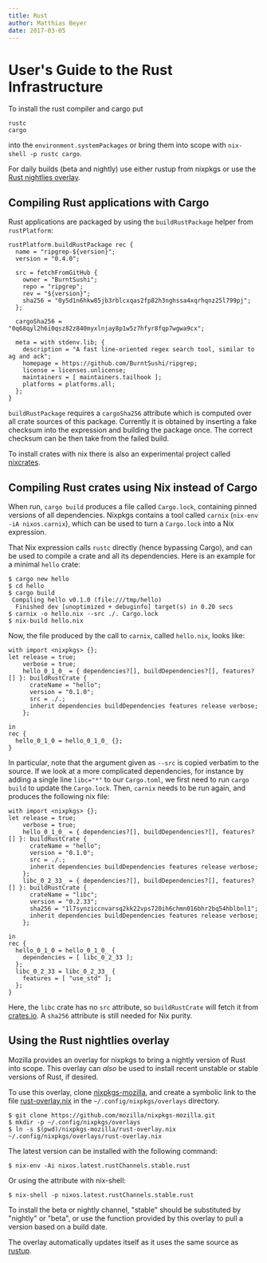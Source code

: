 ```yaml
---
title: Rust
author: Matthias Beyer
date: 2017-03-05
---
```


# User's Guide to the Rust Infrastructure

To install the rust compiler and cargo put

```
rustc
cargo
```

into the `environment.systemPackages` or bring them into
scope with `nix-shell -p rustc cargo`.

For daily builds (beta and nightly) use either rustup from
nixpkgs or use the [Rust nightlies
overlay](#using-the-rust-nightlies-overlay).

## Compiling Rust applications with Cargo

Rust applications are packaged by using the `buildRustPackage` helper from `rustPlatform`:

```
rustPlatform.buildRustPackage rec {
  name = "ripgrep-${version}";
  version = "0.4.0";

  src = fetchFromGitHub {
    owner = "BurntSushi";
    repo = "ripgrep";
    rev = "${version}";
    sha256 = "0y5d1n6hkw85jb3rblcxqas2fp82h3nghssa4xqrhqnz25l799pj";
  };

  cargoSha256 = "0q68qyl2h6i0qsz82z840myxlnjay8p1w5z7hfyr8fqp7wgwa9cx";

  meta = with stdenv.lib; {
    description = "A fast line-oriented regex search tool, similar to ag and ack";
    homepage = https://github.com/BurntSushi/ripgrep;
    license = licenses.unlicense;
    maintainers = [ maintainers.tailhook ];
    platforms = platforms.all;
  };
}
```

`buildRustPackage` requires a `cargoSha256` attribute which is computed over
all crate sources of this package. Currently it is obtained by inserting a
fake checksum into the expression and building the package once. The correct
checksum can be then take from the failed build.

To install crates with nix there is also an experimental project called
[nixcrates](https://github.com/fractalide/nixcrates).

## Compiling Rust crates using Nix instead of Cargo

When run, `cargo build` produces a file called `Cargo.lock`,
containing pinned versions of all dependencies. Nixpkgs contains a
tool called `carnix` (`nix-env -iA nixos.carnix`), which can be used
to turn a `Cargo.lock` into a Nix expression.

That Nix expression calls `rustc` directly (hence bypassing Cargo),
and can be used to compile a crate and all its dependencies. Here is
an example for a minimal `hello` crate:


    $ cargo new hello
    $ cd hello
    $ cargo build
     Compiling hello v0.1.0 (file:///tmp/hello)
      Finished dev [unoptimized + debuginfo] target(s) in 0.20 secs
    $ carnix -o hello.nix --src ./. Cargo.lock
    $ nix-build hello.nix

Now, the file produced by the call to `carnix`, called `hello.nix`, looks like:

```
with import <nixpkgs> {};
let release = true;
    verbose = true;
    hello_0_1_0_ = { dependencies?[], buildDependencies?[], features?[] }: buildRustCrate {
      crateName = "hello";
      version = "0.1.0";
      src = ./.;
      inherit dependencies buildDependencies features release verbose;
    };

in
rec {
  hello_0_1_0 = hello_0_1_0_ {};
}
```

In particular, note that the argument given as `--src` is copied
verbatim to the source.  If we look at a more complicated
dependencies, for instance by adding a single line `libc="*"` to our
`Cargo.toml`, we first need to run `cargo build` to update the
`Cargo.lock`. Then, `carnix` needs to be run again, and produces the
following nix file:

```
with import <nixpkgs> {};
let release = true;
    verbose = true;
    hello_0_1_0_ = { dependencies?[], buildDependencies?[], features?[] }: buildRustCrate {
      crateName = "hello";
      version = "0.1.0";
      src = ./.;
      inherit dependencies buildDependencies features release verbose;
    };
    libc_0_2_33_ = { dependencies?[], buildDependencies?[], features?[] }: buildRustCrate {
      crateName = "libc";
      version = "0.2.33";
      sha256 = "1l7synziccnvarsq2kk22vps720ih6chmn016bhr2bq54hblbnl1";
      inherit dependencies buildDependencies features release verbose;
    };

in
rec {
  hello_0_1_0 = hello_0_1_0_ {
    dependencies = [ libc_0_2_33 ];
  };
  libc_0_2_33 = libc_0_2_33_ {
    features = [ "use_std" ];
  };
}
```

Here, the `libc` crate has no `src` attribute, so `buildRustCrate`
will fetch it from [crates.io](https://crates.io). A `sha256`
attribute is still needed for Nix purity.


## Using the Rust nightlies overlay

Mozilla provides an overlay for nixpkgs to bring a nightly version of Rust into scope.
This overlay can _also_ be used to install recent unstable or stable versions
of Rust, if desired.

To use this overlay, clone
[nixpkgs-mozilla](https://github.com/mozilla/nixpkgs-mozilla),
and create a symbolic link to the file
[rust-overlay.nix](https://github.com/mozilla/nixpkgs-mozilla/blob/master/rust-overlay.nix)
in the `~/.config/nixpkgs/overlays` directory.

    $ git clone https://github.com/mozilla/nixpkgs-mozilla.git
    $ mkdir -p ~/.config/nixpkgs/overlays
    $ ln -s $(pwd)/nixpkgs-mozilla/rust-overlay.nix ~/.config/nixpkgs/overlays/rust-overlay.nix

The latest version can be installed with the following command:

    $ nix-env -Ai nixos.latest.rustChannels.stable.rust

Or using the attribute with nix-shell:

    $ nix-shell -p nixos.latest.rustChannels.stable.rust

To install the beta or nightly channel, "stable" should be substituted by
"nightly" or "beta", or
use the function provided by this overlay to pull a version based on a
build date.

The overlay automatically updates itself as it uses the same source as
[rustup](https://www.rustup.rs/).
